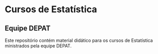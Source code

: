 # Cursos de Estatística 

## Equipe DEPAT

Este repositório contém material didático para os cursos de Estatística ministrados pela equipe DEPAT.
